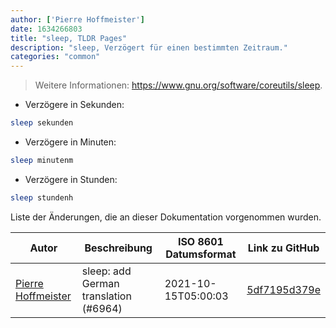 ```yaml
---
author: ['Pierre Hoffmeister']
date: 1634266803
title: "sleep, TLDR Pages"
description: "sleep, Verzögert für einen bestimmten Zeitraum."
categories: "common"
---
```

> Weitere Informationen: <https://www.gnu.org/software/coreutils/sleep>.

- Verzögere in Sekunden:

```bash
sleep sekunden
```

- Verzögere in Minuten:

```bash
sleep minutenm
```

- Verzögere in Stunden:

```bash
sleep stundenh
```
Liste der Änderungen, die an dieser Dokumentation vorgenommen wurden.


Autor | Beschreibung | ISO 8601 Datumsformat | Link zu GitHub
------|-----|-----|-----
[Pierre Hoffmeister](mailto:1093398+phoffmeister@users.noreply.github.com) | sleep: add German translation (#6964) | 2021-10-15T05:00:03 | [5df7195d379e](https://github.com/tldr-pages/tldr/commit/5df7195d379e30aacfd716f3c94efe01b24b4fd4)

